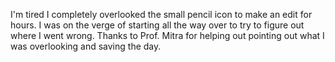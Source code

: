 I'm tired
I completely overlooked the small pencil icon to make an edit for hours.
I was on the verge of starting all the way over to try to figure out where I went wrong. 
Thanks to Prof. Mitra for helping out pointing out what I was overlooking and saving the day. 
